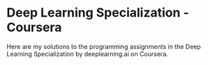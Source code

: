 # Deep Learning Specialization - Coursera

Here are my solutions to the programming assignments in the Deep Learning Specialization by deeplearning.ai on Coursera.
